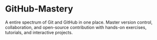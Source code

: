 # GitHub-Mastery
A entire spectrum of Git and GitHub in one place. Master version control, collaboration, and open-source contribution with hands-on exercises, tutorials, and interactive projects. 
